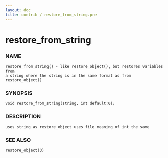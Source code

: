 ```yaml
---
layout: doc
title: contrib / restore_from_string.pre
---
```

# restore_from_string

### NAME

    restore_from_string() - like restore_object(), but restores variables from
    a string where the string is in the same format as from restore_object()

### SYNOPSIS

    void restore_from_string(string, int default:0);

### DESCRIPTION

    uses string as restore_object uses file meaning of int the same

### SEE ALSO

    restore_object(3)

